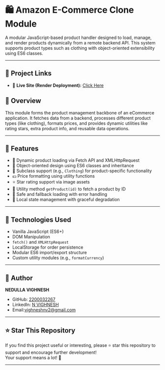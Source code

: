 # 🛍️ Amazon E-Commerce Clone Module

A modular JavaScript-based product handler designed to load, manage, and render products dynamically from a remote backend API. This system supports product types such as clothing with object-oriented extensibility using ES6 classes.

---

## 🔗 Project Links

- 🔗 **Live Site (Render Deployment):** [Click Here](https://2200032267.github.io/Amazon-Frontend-Clone-Using-JavaScript-HTML-CSS/)

## 📌 Overview

This module forms the product management backbone of an eCommerce application. It fetches data from a backend, processes different product types (like clothing), formats prices, and provides dynamic utilities like rating stars, extra product info, and reusable data operations.

---

## 🚀 Features

- 🔄 Dynamic product loading via Fetch API and XMLHttpRequest  
- 🎨 Object-oriented design using ES6 classes and inheritance  
- 👚 Subclass support (e.g., `Clothing`) for product-specific functionality  
- 💵 Price formatting using utility functions  
- ⭐ Star rating support via image assets  
- 🧠 Utility method `getProduct(id)` to fetch a product by ID  
- 🔐 Safe and fallback loading with error handling  
- 💾 Local state management with graceful degradation  

---

## 🧰 Technologies Used

- Vanilla JavaScript (ES6+)
- DOM Manipulation
- `fetch()` and `XMLHttpRequest`
- LocalStorage for order persistence
- Modular ES6 import/export structure
- Custom utility modules (e.g., `formatCurrency`)

---

## 👤 Author

**NEDULLA VIGHNESH**  
- GitHub: [2200032267](https://github.com/2200032267)  
- LinkedIn: [N VIGHNESH](https://www.linkedin.com/in/n-vighnesh-5b74aa24a)  
- Email:vighneshnv2@gmail.com
---
## ⭐ Star This Repository

If you find this project useful or interesting, please ⭐ star this repository to support and encourage further development!  
Your support means a lot! 🙏

---
